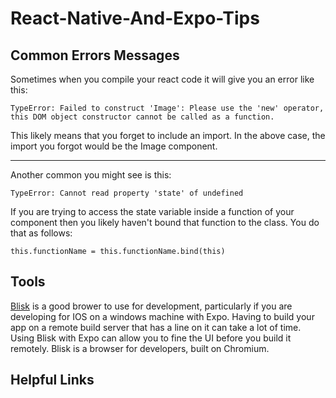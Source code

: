 # React-Native-And-Expo-Tips


## Common Errors Messages

Sometimes when you compile your react code it will give you an error like this:

```
TypeError: Failed to construct 'Image': Please use the 'new' operator, this DOM object constructor cannot be called as a function.
```

This likely means that you forget to include an import. In the above case, the import you forgot would be the Image component.

----

Another common you might see is this:

```
TypeError: Cannot read property 'state' of undefined
```

If you are trying to access the state variable inside a function of your component then you likely haven't bound that function to the class. You do that as follows:

```
this.functionName = this.functionName.bind(this)
```


## Tools

[Blisk](https://blisk.io/) is a good brower to use for development, particularly if you are developing for IOS on a windows machine with Expo. Having to build your app on a remote build server that has a line on it can take a lot of time. Using Blisk with Expo can allow you to fine the UI before you build it remotely. Blisk is a browser for developers, built on Chromium.


## Helpful Links
